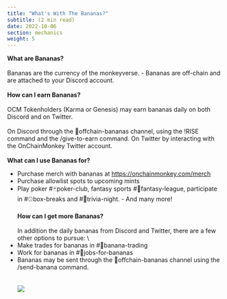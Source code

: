 ```yaml
---
title: "What's With The Bananas?"
subtitle: (2 min read)
date: 2022-10-06
section: mechanics
weight: 5
---
```


**What are Bananas?**
\
\
Bananas are the currency of the monkeyverse. - Bananas are off-chain and are attached to your Discord account.
\
\
**How can I earn Bananas?**  
\
OCM Tokenholders (Karma or Genesis) may earn bananas daily on both Discord and on Twitter. 
\
\
On Discord through the 🍌offchain-bananas channel, using the !RISE command and the /give-to-earn command. 
On Twitter by interacting with the OnChainMonkey Twitter account. 
\
\
**What can I use Bananas for?**

* Purchase merch with bananas at https://onchainmonkey.com/merch
* Purchase allowlist spots to upcoming mints
* Play poker #🃏poker-club, fantasy sports #🏉fantasy-league, participate in #⚾box-breaks and #🙊trivia-night. - And many more! 
\
\
**How can I get more Bananas?**
\
\
In addition the daily bananas from Discord and Twitter, there are a few other options to pursue:
\
* Make trades for bananas in #🤝banana-trading 
* Work for bananas in #💼jobs-for-bananas
* Bananas may be sent through the 🍌offchain-bananas channel using the /send-banana command.
\
\
\
![](img/ocmbananas.png)

